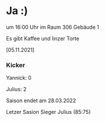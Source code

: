
# Ja :)

um 16:00 Uhr im Raum 306 Gebäude 1

Es gibt Kaffee und linzer Torte


<!---![image](https://user-images.githubusercontent.com/73311547/125851712-3934142d-7930-4613-8163-7ba796f7bffd.png)-->

[05.11.2021]


### Kicker

Yannick: 0

Julius:  2

Saison endet am 28.03.2022

Letzer Sasion Sieger Julius (85:75)
